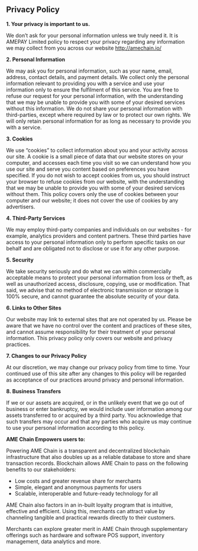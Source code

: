 ## Privacy Policy

**1. Your privacy is important to us.**

We don’t ask for your personal information unless we truly need it. It is AMEPAY Limited policy to respect your privacy regarding any information we may collect from you across our website http://amechain.io/

**2. Personal Information**

We may ask you for personal information, such as your name, email, address, contact details, and payment details. We collect only the personal information relevant to providing you with a service and use your information only to ensure the fulfilment of this service. You are free to refuse our request for your personal information, with the understanding that we may be unable to provide you with some of your desired services without this information. We do not share your personal information with third-parties, except where required by law or to protect our own rights. We will only retain personal information for as long as necessary to provide you with a service.

**3. Cookies**

We use “cookies” to collect information about you and your activity across our site. A cookie is a small piece of data that our website stores on your computer, and accesses each time you visit so we can understand how you use our site and serve you content based on preferences you have specified. If you do not wish to accept cookies from us, you should instruct your browser to refuse cookies from our website, with the understanding that we may be unable to provide you with some of your desired services without them. This policy covers only the use of cookies between your computer and our website; it does not cover the use of cookies by any advertisers.

**4. Third-Party Services**

We may employ third-party companies and individuals on our websites - for example, analytics providers and content partners. These third parties have access to your personal information only to perform specific tasks on our behalf and are obligated not to disclose or use it for any other purpose.

**5. Security**

We take security seriously and do what we can within commercially acceptable means to protect your personal information from loss or theft, as well as unauthorized access, disclosure, copying, use or modification. That said, we advise that no method of electronic transmission or storage is 100% secure, and cannot guarantee the absolute security of your data.

**6. Links to Other Sites**

Our website may link to external sites that are not operated by us. Please be aware that we have no control over the content and practices of these sites, and cannot assume responsibility for their treatment of your personal information. This privacy policy only covers our website and privacy practices.

**7. Changes to our Privacy Policy**

At our discretion, we may change our privacy policy from time to time. Your continued use of this site after any changes to this policy will be regarded as acceptance of our practices around privacy and personal information.

**8. Business Transfers**

If we or our assets are acquired, or in the unlikely event that we go out of business or enter bankruptcy, we would include user information among our assets transferred to or acquired by a third party. You acknowledge that such transfers may occur and that any parties who acquire us may continue to use your personal information according to this policy.

**AME Chain Empowers users to:**

Powering AME Chain is a transparent and decentralized blockchain infrastructure that also doubles up as a reliable database to store and share transaction records. Blockchain allows AME Chain to pass on the following benefits to our stakeholders:

* Low costs and greater revenue share for merchants
* Simple, elegant and anonymous payments for users
* Scalable, interoperable and future-ready technology for all

AME Chain also factors in an in-built loyalty program that is intuitive, effective and efficient. Using this, merchants can attract value by channeling tangible and practical rewards directly to their customers.

Merchants can explore greater merit in AME Chain through supplementary offerings such as hardware and software POS support, inventory management, data analytics and more.
